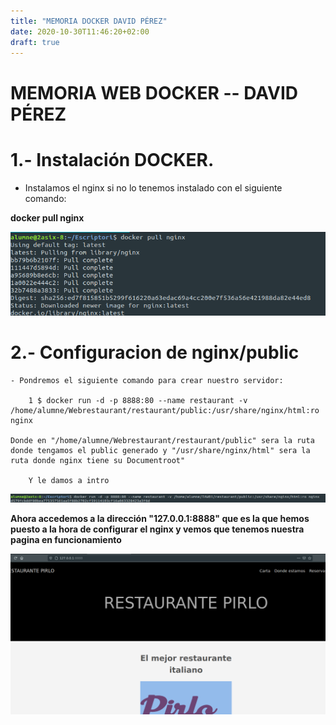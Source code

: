 ```yaml
---
title: "MEMORIA DOCKER DAVID PÉREZ"
date: 2020-10-30T11:46:20+02:00
draft: true
---
```



#	**MEMORIA WEB DOCKER -- DAVID PÉREZ**
	
	
	
	
#	**1.- Instalación DOCKER.**

   - Instalamos el nginx si no lo tenemos instalado con el siguiente comando:

  **docker pull nginx**

  ![Opcion](images/1.png)
      
       
#    **2.- Configuracion de nginx/public**


    - Pondremos el siguiente comando para crear nuestro servidor:
    
		1 $ docker run -d -p 8888:80 --name restaurant -v /home/alumne/Webrestaurant/restaurant/public:/usr/share/nginx/html:ro nginx

    Donde en "/home/alumne/Webrestaurant/restaurant/public" sera la ruta donde tengamos el public generado y "/usr/share/nginx/html" sera la ruta donde nginx tiene su Documentroot"

        Y le damos a intro


![Opcion](images/3.png)

  
  **Ahora accedemos a la dirección "127.0.0.1:8888" que es la que hemos puesto a la hora de configurar el nginx y vemos que tenemos nuestra pagina en funcionamiento**

  ![Opcion](images/2.png)